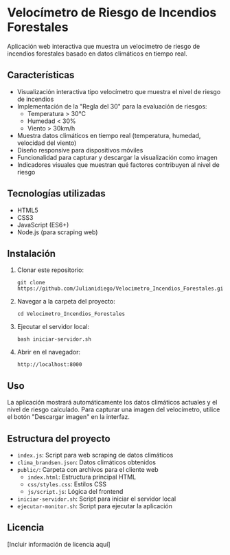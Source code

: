 # Velocímetro de Riesgo de Incendios Forestales

Aplicación web interactiva que muestra un velocímetro de riesgo de incendios forestales basado en datos climáticos en tiempo real.

## Características

- Visualización interactiva tipo velocímetro que muestra el nivel de riesgo de incendios
- Implementación de la "Regla del 30" para la evaluación de riesgos:
  - Temperatura > 30°C
  - Humedad < 30%
  - Viento > 30km/h
- Muestra datos climáticos en tiempo real (temperatura, humedad, velocidad del viento)
- Diseño responsive para dispositivos móviles
- Funcionalidad para capturar y descargar la visualización como imagen
- Indicadores visuales que muestran qué factores contribuyen al nivel de riesgo

## Tecnologías utilizadas

- HTML5
- CSS3
- JavaScript (ES6+)
- Node.js (para scraping web)

## Instalación

1. Clonar este repositorio:
   ```
   git clone https://github.com/Julianidiego/Velocimetro_Incendios_Forestales.git
   ```

2. Navegar a la carpeta del proyecto:
   ```
   cd Velocimetro_Incendios_Forestales
   ```

3. Ejecutar el servidor local:
   ```
   bash iniciar-servidor.sh
   ```

4. Abrir en el navegador:
   ```
   http://localhost:8000
   ```

## Uso

La aplicación mostrará automáticamente los datos climáticos actuales y el nivel de riesgo calculado. Para capturar una imagen del velocímetro, utilice el botón "Descargar imagen" en la interfaz.

## Estructura del proyecto

- `index.js`: Script para web scraping de datos climáticos
- `clima_brandsen.json`: Datos climáticos obtenidos
- `public/`: Carpeta con archivos para el cliente web
  - `index.html`: Estructura principal HTML
  - `css/styles.css`: Estilos CSS
  - `js/script.js`: Lógica del frontend
- `iniciar-servidor.sh`: Script para iniciar el servidor local
- `ejecutar-monitor.sh`: Script para ejecutar la aplicación

## Licencia

[Incluir información de licencia aquí]
